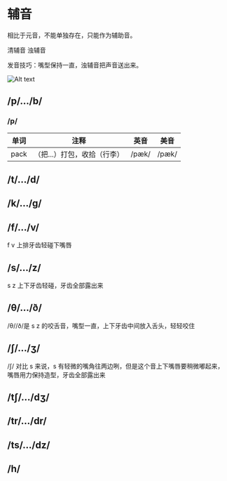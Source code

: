 # 辅音

相比于元音，不能单独存在，只能作为辅助音。


清辅音 浊辅音

发音技巧：嘴型保持一直，浊辅音把声音送出来。

![Alt text](img/s6_1.png)

## /p/.../b/

### /p/

| 单词 | 注释 | 英音 | 美音 |
| :--: | :--:| :--: | :-: |
| pack | （把...）打包，收拾（行李） | /pæk/ | /pæk/ |

## /t/.../d/

## /k/.../g/

## /f/.../v/

f v 上排牙齿轻碰下嘴唇

## /s/.../z/

s z 上下牙齿轻碰，牙齿全部露出来

## /θ/.../ð/

/θ//ð/是 s z 的咬舌音，嘴型一直，上下牙齿中间放入舌头，轻轻咬住

## /ʃ/.../ʒ/

/ʃ/ 对比 s 来说，s 有轻微的嘴角往两边咧，但是这个音上下嘴唇要稍微嘟起来，嘴唇用力保持造型，牙齿全部露出来

## /t∫/.../dʒ/

## /tr/.../dr/

## /ts/.../dz/

## /h/
